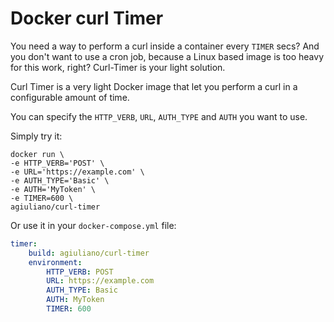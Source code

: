 # Docker curl Timer
You need a way to perform a curl inside a container every `TIMER` secs? And you don't want to use a cron job, because a Linux based image is too heavy for this work, right?
Curl-Timer is your light solution.

Curl Timer is a very light Docker image that let you perform a curl in a configurable amount of time.

You can specify the `HTTP_VERB`, `URL`, `AUTH_TYPE` and `AUTH` you want to use.

Simply try it:

```
docker run \
-e HTTP_VERB='POST' \
-e URL='https://example.com' \
-e AUTH_TYPE='Basic' \
-e AUTH='MyToken' \
-e TIMER=600 \
agiuliano/curl-timer
```


Or use it in your `docker-compose.yml` file:

```yaml
timer:
    build: agiuliano/curl-timer
    environment:
        HTTP_VERB: POST
        URL: https://example.com
        AUTH_TYPE: Basic
        AUTH: MyToken
        TIMER: 600
```
